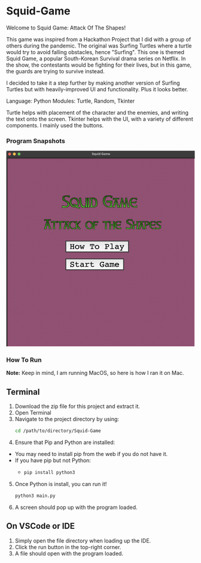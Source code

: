 # **Squid-Game**

Welcome to Squid Game: Attack Of The Shapes!

This game was inspired from a Hackathon Project that I did with a group of others during the pandemic. The original was Surfing Turtles where a turtle would try to avoid falling obstacles, hence "Surfing". This one is themed Squid Game, a popular South-Korean Survival drama series on Netflix. In the show, the contestants would be fighting for their lives, but in this game, the guards are trying to survive instead.

I decided to take it a step further by making another version of Surfing Turtles but with heavily-improved UI and functionality. Plus it looks better.

Language: Python
Modules: Turtle, Random, Tkinter

Turtle helps with placement of the character and the enemies, and writing the text onto the screen.
Tkinter helps with the UI, with a variety of different components. I mainly used the buttons.

### **Program Snapshots**

![Main Menu](images/Demo/main_menu.png)


### How To Run 
**Note:**
Keep in mind, I am running MacOS, so here is how I ran it on Mac.

## Terminal
1. Download the zip file for this project and extract it.
2. Open Terminal
3. Navigate to the project directory by using:
   ```bash
   cd /path/to/directory/Squid-Game
   ```
4. Ensure that Pip and Python are installed:
  - You may need to install pip from the web if you do not have it.
  - If you have pip but not Python:
    - ```bash
      pip install python3
      ```
5. Once Python is install, you can run it!
   ```bash
   python3 main.py
   ```
6. A screen should pop up with the program loaded.

## On VSCode or IDE
1. Simply open the file directory when loading up the IDE.
2. Click the run button in the top-right corner.
3. A file should open with the program loaded.









